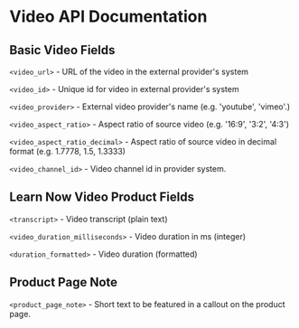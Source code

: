 # Video API Documentation

## Basic Video Fields

`<video_url>` - URL of the video in the external provider's system

`<video_id>` - Unique id for video in external provider's system

`<video_provider>` - External video provider's name (e.g. 'youtube', 'vimeo'.)

`<video_aspect_ratio>` - Aspect ratio of source video (e.g. '16:9', '3:2', '4:3')

`<video_aspect_ratio_decimal>` - Aspect ratio of source video in decimal format (e.g. 1.7778, 1.5, 1.3333)

`<video_channel_id>` - Video channel id in provider system.


## Learn Now Video Product Fields

`<transcript>` - Video transcript (plain text)

`<video_duration_milliseconds>` - Video duration in ms (integer)

`<duration_formatted>` - Video duration (formatted)


## Product Page Note

`<product_page_note>` - Short text to be featured in a callout on the product page.
